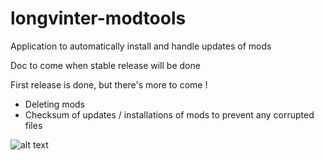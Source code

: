 # longvinter-modtools
Application to automatically install and handle updates of mods

Doc to come when stable release will be done

First release is done, but there's more to come !
  - Deleting mods
  - Checksum of updates / installations of mods to prevent any corrupted files

![alt text](https://github.com/tsukasaroot/longvinter-modtools/blob/master/readme-pics/img.png?raw=true)
